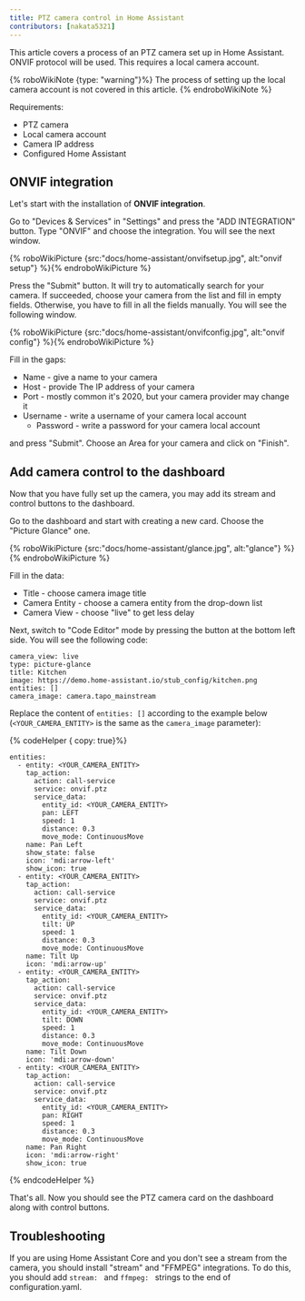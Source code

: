 ```yaml
---
title: PTZ camera control in Home Assistant
contributors: [nakata5321]
---
```


This article covers a process of an PTZ camera set up in Home Assistant.
ONVIF protocol will be used. This requires a local camera account.

{% roboWikiNote {type: "warning"}%} The process of setting up the local camera account is not covered in this article.
{% endroboWikiNote %}


Requirements:
- PTZ camera
- Local camera account
- Camera IP address
- Configured Home Assistant

## ONVIF integration

Let's start with the installation of **ONVIF integration**.

Go to "Devices & Services" in "Settings" and press the "ADD INTEGRATION" button.
Type "ONVIF" and choose the integration. You will see the next window.

{% roboWikiPicture {src:"docs/home-assistant/onvifsetup.jpg", alt:"onvif setup"} %}{% endroboWikiPicture %}

Press the "Submit" button. It will try to automatically search for your camera. If succeeded,
choose your camera from the list and fill in empty fields.
Otherwise, you have to fill in all the fields manually. You will see the following window.

{% roboWikiPicture {src:"docs/home-assistant/onvifconfig.jpg", alt:"onvif config"} %}{% endroboWikiPicture %}

Fill in the gaps:
- Name - give a name to your camera
- Host - provide The IP address of your camera
- Port - mostly common it's 2020, but your camera provider may change it
- Username - write a username of your camera local account
  - Password - write a password for your camera local account

and press "Submit". Choose an Area for your camera and click on "Finish".

## Add camera control to the dashboard

Now that you have fully set up the camera, you may add its stream and control buttons to the dashboard.

Go to the dashboard and start with creating a new card. Choose the "Picture Glance" one.

{% roboWikiPicture {src:"docs/home-assistant/glance.jpg", alt:"glance"} %}{% endroboWikiPicture %}

Fill in the data:
- Title - choose camera image title
- Camera Entity - choose a camera entity from the drop-down list
- Camera View - choose "live" to get less delay

Next, switch to "Code Editor" mode by pressing the button at the bottom left side. You will see the following code:
```shell
camera_view: live
type: picture-glance
title: Kitchen
image: https://demo.home-assistant.io/stub_config/kitchen.png
entities: []
camera_image: camera.tapo_mainstream
```

Replace the content of `entities: []` according to the example below (`<YOUR_CAMERA_ENTITY>` is the same as the `camera_image` parameter):

{% codeHelper { copy: true}%}

```
entities:
  - entity: <YOUR_CAMERA_ENTITY>
    tap_action:
      action: call-service
      service: onvif.ptz
      service_data:
        entity_id: <YOUR_CAMERA_ENTITY>
        pan: LEFT
        speed: 1
        distance: 0.3
        move_mode: ContinuousMove
    name: Pan Left
    show_state: false
    icon: 'mdi:arrow-left'
    show_icon: true
  - entity: <YOUR_CAMERA_ENTITY>
    tap_action:
      action: call-service
      service: onvif.ptz
      service_data:
        entity_id: <YOUR_CAMERA_ENTITY>
        tilt: UP
        speed: 1
        distance: 0.3
        move_mode: ContinuousMove
    name: Tilt Up
    icon: 'mdi:arrow-up'
  - entity: <YOUR_CAMERA_ENTITY>
    tap_action:
      action: call-service
      service: onvif.ptz
      service_data:
        entity_id: <YOUR_CAMERA_ENTITY>
        tilt: DOWN
        speed: 1
        distance: 0.3
        move_mode: ContinuousMove
    name: Tilt Down
    icon: 'mdi:arrow-down'
  - entity: <YOUR_CAMERA_ENTITY>
    tap_action:
      action: call-service
      service: onvif.ptz
      service_data:
        entity_id: <YOUR_CAMERA_ENTITY>
        pan: RIGHT
        speed: 1
        distance: 0.3
        move_mode: ContinuousMove
    name: Pan Right
    icon: 'mdi:arrow-right'
    show_icon: true
```

{% endcodeHelper %}

That's all. Now you should see the PTZ camera card on the dashboard along with control buttons.

## Troubleshooting
If you are using Home Assistant Core and you don't see a stream from the camera, you should install "stream" and "FFMPEG" integrations.
To do this, you should add `stream: `  and `ffmpeg: ` strings to the end of configuration.yaml.